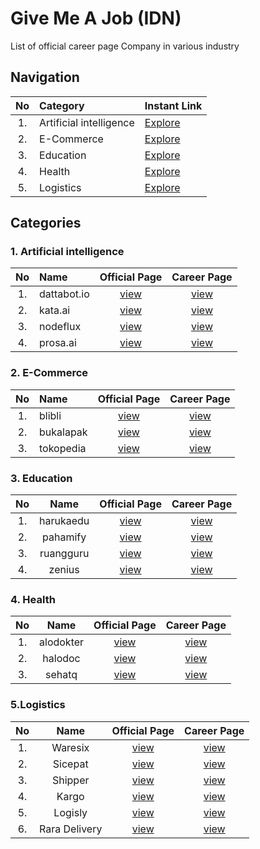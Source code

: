 # Give Me A Job (IDN)
List of official career page Company in various industry

## Navigation

| No |           Category      | Instant Link                                                                     |
|:--:|:------------------------|----------------------------------------------------------------------------------|
| 1. | Artificial intelligence | [Explore](https://github.com/ervinismu/give-me-a-job#1-artificial-intelligence)  |
| 2. | E-Commerce              | [Explore](https://github.com/ervinismu/give-me-a-job#2-e-commerce)               |
| 3. | Education               | [Explore](https://github.com/ervinismu/give-me-a-job#3-education)                |
| 4. | Health                  | [Explore](https://github.com/ervinismu/give-me-a-job#4-health)                   |
| 5. | Logistics               | [Explore](https://github.com/ervinismu/give-me-a-job#5logistics)                 |

## Categories 

### 1. Artificial intelligence

| No |     Name    |         Official Page          |                 Career Page                           |
|:--:|:------------|:------------------------------:|:-----------------------------------------------------:|
| 1. | dattabot.io |[view](https://kata.ai/)        |[view](https://dattabot.io/life-at-dattabot/)          |
| 2. | kata.ai     |[view](https://kata.ai/)        |[view](https://kata.ai/career)                         |
| 3. | nodeflux    |[view](https://www.nodeflux.io/)|[view](https://www.linkedin.com/company/nodeflux/jobs/)|
| 4. | prosa.ai    |[view](https://prosa.ai)        |[view](https://prosa.ai/career#positions)              |

### 2. E-Commerce

| No |    Name   |          Official Page          |           Career Page                    |
|:--:|:----------|:-------------------------------:|:----------------------------------------:|
| 1. | blibli    |[view](https://www.blibli.com/)  |[view](https://careers.blibli.com/)       |
| 2. | bukalapak |[view](https://www.bukalapak.com)|[view](https://careers.bukalapak.com/)    |
| 3. | tokopedia |[view](https://www.tokopedia.com)|[view](https://www.tokopedia.com/careers/)|

### 3. Education

| No |    Name   |        Official Page             |               Career Page                   |
|:--:|:---------:|:--------------------------------:|:-------------------------------------------:|
| 1. | harukaedu |[view](https://harukaedu.com/)    |[view](https://harukaedu.com/career/)        |
| 2. | pahamify  |[view](https://pahamify.com/)     |[view](https://pahamify.com/career-list/)    | 
| 3. | ruangguru |[view](https://www.ruangguru.com/)|[view](https://career.ruangguru.com/)        | 
| 4. | zenius    |[view](https://www.zenius.net/)   |[view](https://www.zenius.net/we-are-hiring/)|

### 4. Health

| No |   Name    |       Official Page              |                   Career Page                  |
|:--:|:---------:|:--------------------------------:|:----------------------------------------------:|
| 1. | alodokter |[view](https://www.alodokter.com/)|[view](https://www.kalibrr.com/c/alodokter/jobs)|
| 2. | halodoc   |[view](https://www.halodoc.com/)  |[view](https://www.halodoc.com/career)          |
| 3. | sehatq    |[view](https://www.sehatq.com/)   |[view](https://www.sehatq.com/karir)            |

### 5.Logistics

|  No |    Name       |       Official Page                |         Career Page                         |
|:---:|:-------------:|:----------------------------------:|:-------------------------------------------:|
| 1.  | Waresix       |[view](https://www.waresix.com/)    |[view](https://careers.waresix.com/)         |
| 2.  | Sicepat       |[view](https://www.sicepat.com/)    |[view](https://www.sicepat.com/career)       |
| 3.  | Shipper       |[view](https://shipper.id/)         |[view](https://shipper.id/career)            |
| 4.  | Kargo         |[view](https://kargo.tech/en/about/)|[view](https://kargo-technologies.breezy.hr/)|
| 5.  | Logisly       |[view](https://logisly.com/)        |[view](https://logisly.com/careers)          |
| 6.  | Rara Delivery |[view](https://www.rara.delivery/)  |[view](https://www.rara.delivery/careers/)   |
